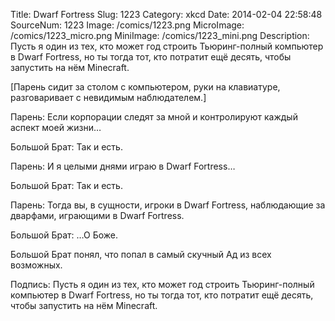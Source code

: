 Title: Dwarf Fortress 
Slug: 1223 
Category: xkcd 
Date: 2014-02-04 22:58:48 
SourceNum: 1223 
Image: /comics/1223.png 
MicroImage: /comics/1223_micro.png 
MiniImage: /comics/1223_mini.png 
Description: Пусть я один из тех, кто может год строить Тьюринг-полный компьютер в Dwarf Fortress, но ты тогда тот, кто потратит ещё десять, чтобы запустить на нём Minecraft. 

[Парень сидит за столом с компьютером, руки на клавиатуре, разговаривает с невидимым наблюдателем.]

Парень: Если корпорации следят за мной и контролируют каждый аспект моей жизни…

Большой Брат: Так и есть.

Парень: И я целыми днями играю в Dwarf Fortress…

Большой Брат: Так и есть.

Парень: Тогда вы, в сущности, игроки в Dwarf Fortress, наблюдающие за дварфами, играющими в Dwarf Fortress.

Большой Брат: …О Боже.

Большой Брат понял, что попал в самый скучный Ад из всех возможных.

Подпись: Пусть я один из тех, кто может год строить Тьюринг-полный компьютер в Dwarf Fortress, но ты тогда тот, кто потратит ещё десять, чтобы запустить на нём Minecraft.